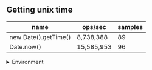 ## Getting unix time

|name|ops/sec|samples|
|-|-|-|
|new Date().getTime()|8,738,388|89|
|Date.now()|15,585,953|96|


<details>
<summary>Environment</summary>

* __Machine:__ linux x64 | 2 vCPUs | 6.8GB Mem
* __Run:__ Tue Oct 03 2023 02:12:28 GMT+0000 (Coordinated Universal Time)
</details>

